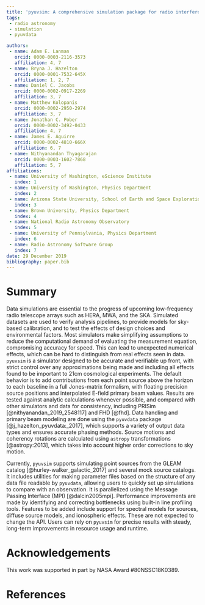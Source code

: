 ```yaml
---
title: 'pyuvsim: A comprehensive simulation package for radio interferometers in python.'
tags:
 - radio astronomy
 - simulation
 - pyuvdata

authors:
 - name: Adam E. Lanman
   orcid: 0000-0003-2116-3573
   affiliation: 4, 7
 - name: Bryna J. Hazelton
   orcid: 0000-0001-7532-645X
   affiliation: 1, 2, 7
 - name: Daniel C. Jacobs
   orcid: 0000-0002-0917-2269
   affiliation: 3, 7
 - name: Matthew Kolopanis
   orcid: 0000-0002-2950-2974
   affiliation: 3, 7
 - name: Jonathan C. Pober
   orcid: 0000-0002-3492-0433
   affiliation: 4, 7
 - name: James E. Aguirre
   orcid: 0000-0002-4810-666X
   affiliation: 6, 7
 - name: Nithyanandan Thyagarajan
   orcid: 0000-0003-1602-7868
   affiliation: 5, 7
affiliations:
 - name: University of Washington, eScience Institute
   index: 1
 - name: University of Washington, Physics Department
   index: 2
 - name: Arizona State University, School of Earth and Space Exploration
   index: 3
 - name: Brown University, Physics Department
   index: 4
 - name: National Radio Astronomy Observatory
   index: 5
 - name: University of Pennsylvania, Physics Department
   index: 6
 - name: Radio Astronomy Software Group
   index: 7
date: 29 December 2019
bibliography: paper.bib
---
```


# Summary

Data simulations are essential to the progress of upcoming low-frequency radio telescope arrays such as HERA, MWA, and the SKA. Simulated datasets are used to verify analysis pipelines, to provide models for sky-based calibration, and to test the effects of design choices and environmental factors. Most simulators make simplifying assumptions to reduce the computational demand of evaluating the measurement equation, compromising accuracy for speed. This can lead to unexpected numerical effects, which can be hard to distinguish from real effects seen in data. ``pyuvsim`` is a simulator designed to be accurate and verifiable up front, with strict control over any approximations being made and including all effects found to be important to 21cm cosmological experiments. The default behavior is to add contributions from each point source above the horizon to each baseline in a full Jones-matrix formalism, with floating precision source positions and interpolated E-field primary beam values. Results are tested against analytic calculations whenever possible, and compared with other simulators and data for consistency, including PRISim [@nithyanandan_2019_2548117] and FHD [@fhd]. Data handling and primary beam modeling are done using the ``pyuvdata`` package [@j_hazelton_pyuvdata:_2017], which supports a variety of output data types and ensures accurate phasing methods. Source motions and coherency rotations are calculated using ``astropy`` transformations [@astropy:2013], which takes into account higher order corrections to sky motion.

Currently, ``pyuvsim`` supports simulating point sources from the GLEAM catalog [@hurley-walker_galactic_2017] and several mock source catalogs. It includes utilities for making parameter files based on the structure of any data file readable by ``pyuvdata``, allowing users to quickly set up simulations to compare with an observation. It is parallelized using the Message Passing Interface (MPI) [@dalcin2005mpi]. Performance improvements are made by identifying and correcting bottlenecks using built-in line profiling tools. Features to be added include support for spectral models for sources, diffuse source models, and ionospheric effects. These are not expected to change the API. Users can rely on ``pyuvsim`` for precise results with steady, long-term improvements in resource usage and runtime.

# Acknowledgements

This work was supported in part by NASA Award #80NSSC18K0389.


# References

